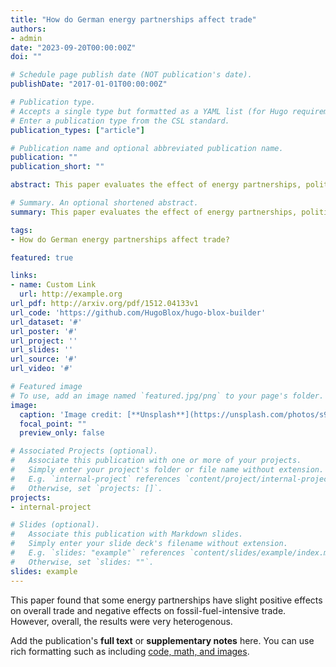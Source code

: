 ```yaml
---
title: "How do German energy partnerships affect trade"
authors:
- admin
date: "2023-09-20T00:00:00Z"
doi: ""

# Schedule page publish date (NOT publication's date).
publishDate: "2017-01-01T00:00:00Z"

# Publication type.
# Accepts a single type but formatted as a YAML list (for Hugo requirements).
# Enter a publication type from the CSL standard.
publication_types: ["article"]

# Publication name and optional abbreviated publication name.
publication: ""
publication_short: ""

abstract: This paper evaluates the effect of energy partnerships, political dialogue forums on energy issues, on the trade between Germany and its partner states.

# Summary. An optional shortened abstract.
summary: This paper evaluates the effect of energy partnerships, political dialogue forums on energy issues, on the trade between Germany and its partner states.

tags:
- How do German energy partnerships affect trade?

featured: true

links:
- name: Custom Link
  url: http://example.org
url_pdf: http://arxiv.org/pdf/1512.04133v1
url_code: 'https://github.com/HugoBlox/hugo-blox-builder'
url_dataset: '#'
url_poster: '#'
url_project: ''
url_slides: ''
url_source: '#'
url_video: '#'

# Featured image
# To use, add an image named `featured.jpg/png` to your page's folder. 
image:
  caption: 'Image credit: [**Unsplash**](https://unsplash.com/photos/s9CC2SKySJM)'
  focal_point: ""
  preview_only: false

# Associated Projects (optional).
#   Associate this publication with one or more of your projects.
#   Simply enter your project's folder or file name without extension.
#   E.g. `internal-project` references `content/project/internal-project/index.md`.
#   Otherwise, set `projects: []`.
projects:
- internal-project

# Slides (optional).
#   Associate this publication with Markdown slides.
#   Simply enter your slide deck's filename without extension.
#   E.g. `slides: "example"` references `content/slides/example/index.md`.
#   Otherwise, set `slides: ""`.
slides: example
---
```


This paper found that some energy partnerships have slight positive effects on overall trade and negative effects on fossil-fuel-intensive trade. However, overall, the results were very heterogenous.

Add the publication's **full text** or **supplementary notes** here. You can use rich formatting such as including [code, math, and images](https://docs.hugoblox.com/content/writing-markdown-latex/).
